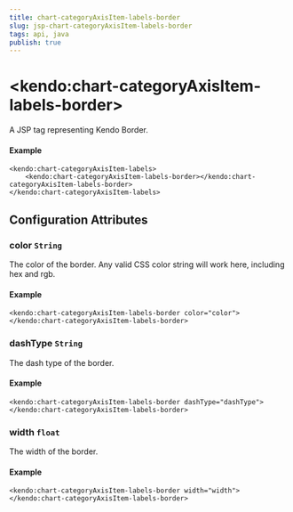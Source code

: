 ```yaml
---
title: chart-categoryAxisItem-labels-border
slug: jsp-chart-categoryAxisItem-labels-border
tags: api, java
publish: true
---
```


# \<kendo:chart-categoryAxisItem-labels-border\>
A JSP tag representing Kendo Border.

#### Example
    <kendo:chart-categoryAxisItem-labels>
        <kendo:chart-categoryAxisItem-labels-border></kendo:chart-categoryAxisItem-labels-border>
    </kendo:chart-categoryAxisItem-labels>


## Configuration Attributes


### color `String`

The color of the border. Any valid CSS color string will work here, including hex and rgb.

#### Example
    <kendo:chart-categoryAxisItem-labels-border color="color">
    </kendo:chart-categoryAxisItem-labels-border>



### dashType `String`

The dash type of the border.

#### Example
    <kendo:chart-categoryAxisItem-labels-border dashType="dashType">
    </kendo:chart-categoryAxisItem-labels-border>



### width `float`

The width of the border.

#### Example
    <kendo:chart-categoryAxisItem-labels-border width="width">
    </kendo:chart-categoryAxisItem-labels-border>



